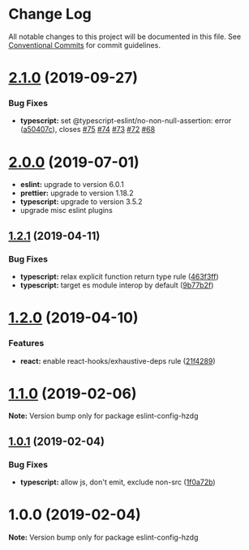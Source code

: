 # Change Log

All notable changes to this project will be documented in this file.
See [Conventional Commits](https://conventionalcommits.org) for commit guidelines.

# [2.1.0](https://github.com/hzdg/linter-configs/compare/eslint-config-hzdg@2.0.0...eslint-config-hzdg@2.1.0) (2019-09-27)


### Bug Fixes

* **typescript:** set @typescript-eslint/no-non-null-assertion: error ([a50407c](https://github.com/hzdg/linter-configs/commit/a50407c)), closes [#75](https://github.com/hzdg/linter-configs/issues/75) [#74](https://github.com/hzdg/linter-configs/issues/74) [#73](https://github.com/hzdg/linter-configs/issues/73) [#72](https://github.com/hzdg/linter-configs/issues/72) [#68](https://github.com/hzdg/linter-configs/issues/68)





# [2.0.0](https://github.com/hzdg/linter-configs/compare/eslint-config-hzdg@2.0.0-alpha.0...eslint-config-hzdg@2.0.0) (2019-07-01)

* **eslint:** upgrade to version 6.0.1
* **prettier:** upgrade to version 1.18.2
* **typescript:** upgrade to version 3.5.2
* upgrade misc eslint plugins





## [1.2.1](https://github.com/hzdg/linter-configs/compare/eslint-config-hzdg@1.2.0...eslint-config-hzdg@1.2.1) (2019-04-11)


### Bug Fixes

* **typescript:** relax explicit function return type rule ([463f3ff](https://github.com/hzdg/linter-configs/commit/463f3ff))
* **typescript:** target es module interop by default ([9b77b2f](https://github.com/hzdg/linter-configs/commit/9b77b2f))





# [1.2.0](https://github.com/hzdg/linter-configs/compare/eslint-config-hzdg@1.1.0...eslint-config-hzdg@1.2.0) (2019-04-10)


### Features

* **react:** enable react-hooks/exhaustive-deps rule ([21f4289](https://github.com/hzdg/linter-configs/commit/21f4289))





# [1.1.0](https://github.com/hzdg/linter-configs/compare/eslint-config-hzdg@1.0.1...eslint-config-hzdg@1.1.0) (2019-02-06)

**Note:** Version bump only for package eslint-config-hzdg





## [1.0.1](https://github.com/hzdg/linter-configs/compare/eslint-config-hzdg@1.0.0...eslint-config-hzdg@1.0.1) (2019-02-04)


### Bug Fixes

* **typescript:** allow js, don't emit, exclude non-src ([1f0a72b](https://github.com/hzdg/linter-configs/commit/1f0a72b))





# 1.0.0 (2019-02-04)

**Note:** Version bump only for package eslint-config-hzdg
